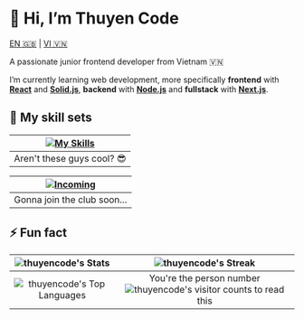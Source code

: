 # 👋 Hi, I’m Thuyen Code

[EN 🇬🇧](#-hi-im-thuyen-code) | [VI 🇻🇳](./README-VI.md)

A passionate junior frontend developer from Vietnam 🇻🇳

I’m currently learning web development, more specifically **frontend** with [**React**](https://react.dev) and [**Solid.js**](https://solidjs.com), **backend** with [**Node.js**](https://nodejs.org) and **fullstack** with [**Next.js**](https://nextjs.org).

## 🧰 My skill sets

| [![My Skills](https://skillicons.dev/icons?i=js,ts,html,css,tailwind,react,next,git,linux)](https://skillicons.dev) |
| :-----------------------------------------------------------------------------------------------------------------: |
|                                             Aren't these guys cool? 😎                                              |

| [![Incoming](https://skillicons.dev/icons?i=solidjs,astro,remix)](https://skillicons.dev) |
| :---------------------------------------------------------------------------------------: |
|                                Gonna join the club soon...                                |

## ⚡ Fun fact

|        ![thuyencode's Stats](https://github-readme-stats.vercel.app/api?username=thuyencode&theme=blueberry&show_icons=true&hide_border=true&count_private=true)         |  ![thuyencode's Streak](https://github-readme-streak-stats.herokuapp.com/?user=thuyencode&theme=blueberry&hide_border=true)  |
| :----------------------------------------------------------------------------------------------------------------------------------------------------------------------: | :--------------------------------------------------------------------------------------------------------------------------: |
| ![thuyencode's Top Languages](https://github-readme-stats.vercel.app/api/top-langs/?username=thuyencode&theme=blueberry&show_icons=true&hide_border=true&layout=compact) | You're the person number ![thuyencode's visitor counts](https://profile-counter.glitch.me/thuyencode/count.svg) to read this |
